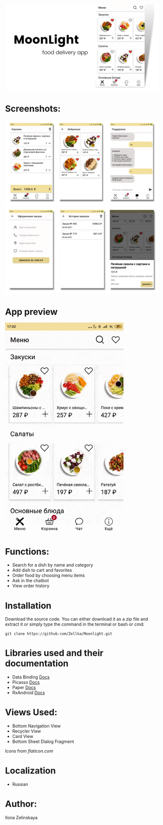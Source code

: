 ![](https://github.com/Zellka/Moonlight/blob/master/pic/1.png)

# Screenshots:
![](https://github.com/Zellka/Moonlight/blob/master/pic/2.png)
![](https://github.com/Zellka/Moonlight/blob/master/pic/3.png)

# App preview
![](https://github.com/Zellka/Moonlight/blob/master/pic/appPreview.gif)

# Functions:
* Search for a dish by name and category
* Add dish to cart and favorites
* Order food by choosing menu items
* Ask in the chatbot
* View order history

# Installation
Download the source code. You can either download it as a zip file and extract it or simply type the command in the terminal or bash or cmd:
```
git clone https://github.com/Zellka/Moonlight.git
```

# Libraries used and their documentation
* Data Binding [Docs](https://developer.android.com/topic/libraries/data-binding?hl=lv)
* Picasso [Docs](https://square.github.io/picasso/)
* Paper [Docs](https://github.com/pilgr/Paper)
* RxAndroid [Docs](https://github.com/ReactiveX/RxAndroid)

# Views Used:
* Bottom Navigation View
* Recycler View
* Card View
* Bottom Sheet Dialog Fragment

Icons from *flaticon.com*

# Localization
* Russian

# Author: 
Ilona Zelinskaya
